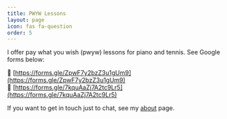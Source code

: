 ```yaml
---
title: PWYW Lessons
layout: page
icon: fas fa-question
order: 5
---
```


<!-- https://github.com/cotes2020/jekyll-theme-chirpy/discussions/1826 -->

I offer pay what you wish (pwyw) lessons for piano and tennis. See Google forms below:

🎹 [https://forms.gle/ZpwF7y2bzZ3u1gUm9](https://forms.gle/ZpwF7y2bzZ3u1gUm9) <br> 
🎾 [https://forms.gle/7kquAaZj7A2tc9Lr5](https://forms.gle/7kquAaZj7A2tc9Lr5)

If you want to get in touch just to chat, see my [about](../about) page.